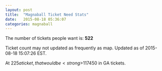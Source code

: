 ```yaml
---
layout: post
title:  "Magnaball Ticket Need Stats"
date:   2015-08-18 05:36:07
categories: magnaball
---
```


The number of tickets people want is: <strong>522</strong>

Ticket count may not updated as frequently as map. Updated as of 2015-08-18 15:07:26 EST.

At $225 a ticket, that would be <strong>$117450</strong> in GA tickets.